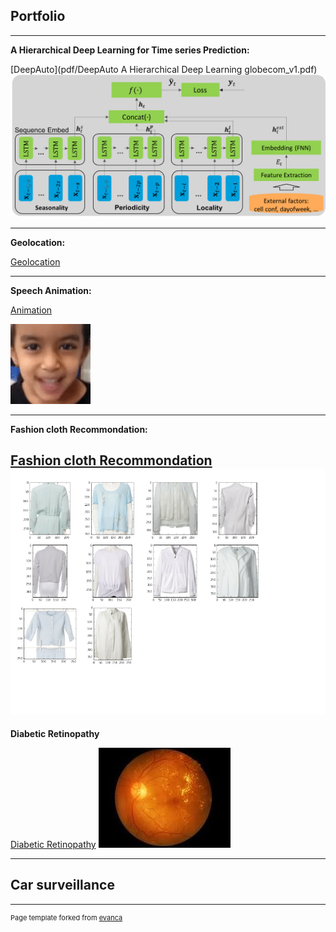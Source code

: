 ## Portfolio

---

**A Hierarchical Deep Learning for Time series Prediction:** 

[DeepAuto](pdf/DeepAuto A Hierarchical Deep Learning globecom_v1.pdf)
<img src="images/Picture1.png?raw=true"/>

---

**Geolocation:**

[Geolocation](https://github.com/bhorkar/geolocation_tensorflow_2.0)

---
**Speech Animation:**

[Animation](https://github.com/bhorkar/speech_animator)

<img src="images/ezgif.com-video-to-gif.gif?raw=true"/>

---

**Fashion cloth Recommondation:**

[Fashion cloth Recommondation](pdf/texture_b.pdf)
<img src="images/texture.png?raw=true"/>
---
**Diabetic Retinopathy**

[Diabetic Retinopathy](https://github.com/bhorkar/Texture_similarity_deep_learning)
<img src="images/diabetic.gif?raw=true"/>

---
**Car surveillance** 
---





---
<p style="font-size:11px">Page template forked from <a href="https://github.com/evanca/quick-portfolio">evanca</a></p>
<!-- Remove above link if you don't want to attibute -->

